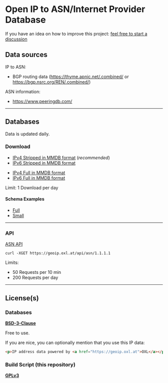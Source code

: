 # Open IP to ASN/Internet Provider Database

If you have an idea on how to improve this project: [feel free to start a discussion](https://github.com/O-X-L/geoip-asn/discussions)

## Data sources

IP to ASN:
* BGP routing data (https://thyme.apnic.net/.combined/ or https://bgp.nsrc.org/REN/.combined/)

ASN information:
* https://www.peeringdb.com/

----

## Databases

Data is updated daily.

### Download

* [IPv4 Stripped in MMDB format](https://geoip.oxl.at/file/asn_ipv4_small.mmdb.zip) (*recommended*)
* [IPv6 Stripped in MMDB format](https://geoip.oxl.at/file/asn_ipv6_small.mmdb.zip)
<!--
* [IPv4 Stripped in CSV format](https://geoip.oxl.at/file/asn_ipv4_small.csv.zip)
* [IPv6 Stripped in CSV format](https://geoip.oxl.at/file/asn_ipv4_small.csv.zip)
-->

* [IPv4 Full in MMDB format](https://geoip.oxl.at/file/asn_ipv4_full.mmdb.zip)
* [IPv6 Full in MMDB format](https://geoip.oxl.at/file/asn_ipv6_full.mmdb.zip)
<!--
* [IPv4 Full in CVS format](https://geoip.oxl.at/file/asn_ipv4_full.csv.zip)
* [IPv6 Full in CVS format](https://geoip.oxl.at/file/asn_ipv6_full.csv.zip)
-->

Limit: 1 Download per day


#### Schema Examples

* [Full](https://github.com/O-X-L/geoip-asn/blob/latest/example/full.json)
* [Small](https://github.com/O-X-L/geoip-asn/blob/latest/example/small.json)

----

### API

[ASN API](https://geoip.oxl.at/api/asn)

```
curl -XGET https://geoip.oxl.at/api/asn/1.1.1.1
```

Limits:

* 50 Requests per 10 min
* 200 Requests per day

----

## License(s)

### Databases

**[BSD-3-Clause](https://opensource.org/license/bsd-3-clause)**

Free to use.

If you are nice, you can optionally mention that you use this IP data: 

```html
<p>IP address data powered by <a href="https://geoip.oxl.at">OXL</a></p>
```

### Build Script (this repository)

**[GPLv3](https://www.gnu.org/licenses/gpl-3.0.en.html)**

